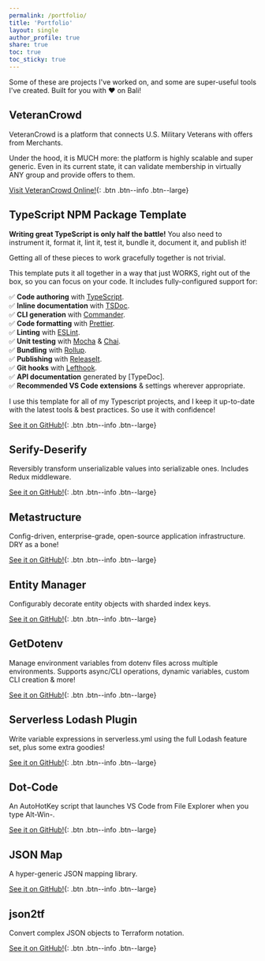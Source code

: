 ```yaml
---
permalink: /portfolio/
title: 'Portfolio'
layout: single
author_profile: true
share: true
toc: true
toc_sticky: true
---
```


Some of these are projects I've worked on, and some are super-useful tools I've created. Built for you with ❤️ on Bali!

## VeteranCrowd

VeteranCrowd is a platform that connects U.S. Military Veterans with offers from Merchants.

Under the hood, it is MUCH more: the platform is highly scalable and super generic. Even in its current state, it can validate membership in virtually ANY group and provide offers to them.

[Visit VeteranCrowd Online!](https://veterancrowd.com){:
.btn .btn--info
.btn--large}

## TypeScript NPM Package Template

**Writing great TypeScript is only half the battle!** You also need to instrument it, format it, lint it, test it, bundle it, document it, and publish it!

Getting all of these pieces to work gracefully together is not trivial.

This template puts it all together in a way that just WORKS, right out of the box, so you can focus on your code. It includes fully-configured support for:

✅ **Code authoring** with [TypeScript](https://www.typescriptlang.org/).<br>
✅ **Inline documentation** with [TSDoc](https://tsdoc.org/).<br>
✅ **CLI generation** with [Commander](https://www.npmjs.com/package/commander).<br>
✅ **Code formatting** with [Prettier](https://prettier.io/).<br>
✅ **Linting** with [ESLint](https://eslint.org/).<br>
✅ **Unit testing** with [Mocha](https://mochajs.org/) & [Chai](https://www.chaijs.com/).<br>
✅ **Bundling** with [Rollup](https://rollupjs.org/).<br>
✅ **Publishing** with [ReleaseIt](https://github.com/release-it/release-it).<br>
✅ **Git hooks** with [Lefthook](https://github.com/evilmartians/lefthook).<br>
✅ **API documentation** generated by [TypeDoc].<br>
✅ **Recommended VS Code extensions** & settings wherever appropriate.<br>

I use this template for all of my Typescript projects, and I keep it up-to-date with the latest tools & best practices. So use it with confidence!

[See it on GitHub!](https://github.com/karmaniverous/npm-package-template-ts){:
.btn .btn--info
.btn--large}

## Serify-Deserify

Reversibly transform unserializable values into serializable ones. Includes Redux middleware.

[See it on GitHub!](https://github.com/karmaniverous/serify-deserify){:
.btn .btn--info
.btn--large}

## Metastructure

Config-driven, enterprise-grade, open-source application infrastructure. DRY as a bone!

[See it on GitHub!](https://github.com/karmaniverous/metastructure){:
.btn .btn--info
.btn--large}

## Entity Manager

Configurably decorate entity objects with sharded index keys.

[See it on GitHub!](https://github.com/karmaniverous/entity-manager){:
.btn .btn--info
.btn--large}

## GetDotenv

Manage environment variables from dotenv files across multiple environments. Supports async/CLI operations, dynamic variables, custom CLI creation & more!

[See it on GitHub!](https://github.com/karmaniverous/get-dotenv){:
.btn .btn--info
.btn--large}

## Serverless Lodash Plugin

Write variable expressions in serverless.yml using the full Lodash feature set, plus some extra goodies!

[See it on GitHub!](https://github.com/karmaniverous/serverless-lodash-plugin){:
.btn .btn--info
.btn--large}

## Dot-Code

An AutoHotKey script that launches VS Code from File Explorer when you type Alt-Win-.

[See it on GitHub!](https://github.com/karmaniverous/dot-code){:
.btn .btn--info
.btn--large}

## JSON Map

A hyper-generic JSON mapping library.

[See it on GitHub!](https://github.com/karmaniverous/jsonmap){:
.btn .btn--info
.btn--large}

## json2tf

Convert complex JSON objects to Terraform notation.

[See it on GitHub!](https://github.com/karmaniverous/json2tf){:
.btn .btn--info
.btn--large}
